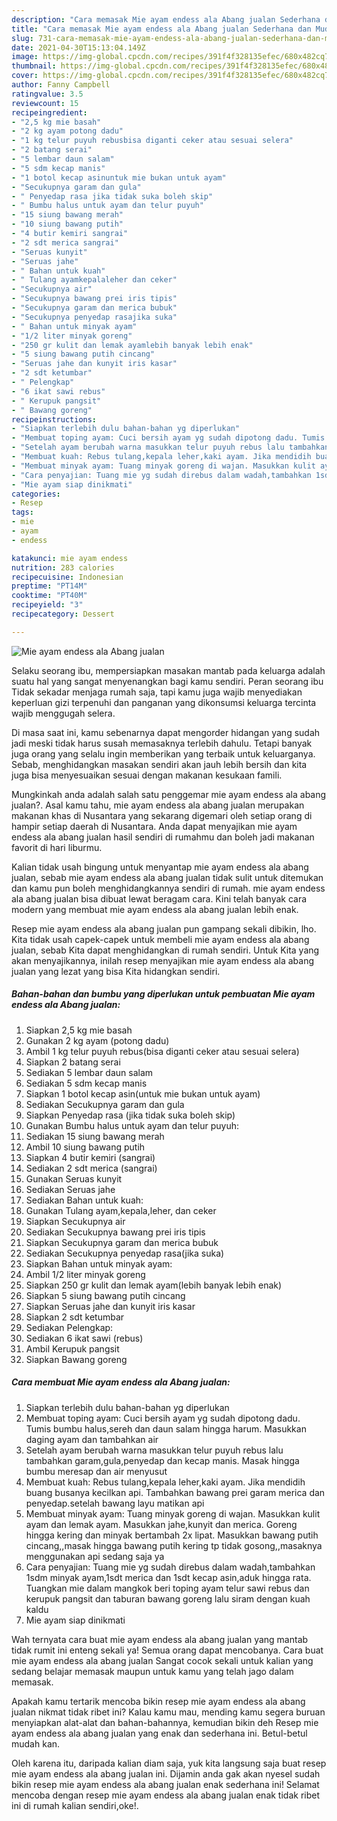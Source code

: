 ```yaml
---
description: "Cara memasak Mie ayam endess ala Abang jualan Sederhana dan Mudah Dibuat"
title: "Cara memasak Mie ayam endess ala Abang jualan Sederhana dan Mudah Dibuat"
slug: 731-cara-memasak-mie-ayam-endess-ala-abang-jualan-sederhana-dan-mudah-dibuat
date: 2021-04-30T15:13:04.149Z
image: https://img-global.cpcdn.com/recipes/391f4f328135efec/680x482cq70/mie-ayam-endess-ala-abang-jualan-foto-resep-utama.jpg
thumbnail: https://img-global.cpcdn.com/recipes/391f4f328135efec/680x482cq70/mie-ayam-endess-ala-abang-jualan-foto-resep-utama.jpg
cover: https://img-global.cpcdn.com/recipes/391f4f328135efec/680x482cq70/mie-ayam-endess-ala-abang-jualan-foto-resep-utama.jpg
author: Fanny Campbell
ratingvalue: 3.5
reviewcount: 15
recipeingredient:
- "2,5 kg mie basah"
- "2 kg ayam potong dadu"
- "1 kg telur puyuh rebusbisa diganti ceker atau sesuai selera"
- "2 batang serai"
- "5 lembar daun salam"
- "5 sdm kecap manis"
- "1 botol kecap asinuntuk mie bukan untuk ayam"
- "Secukupnya garam dan gula"
- " Penyedap rasa jika tidak suka boleh skip"
- " Bumbu halus untuk ayam dan telur puyuh"
- "15 siung bawang merah"
- "10 siung bawang putih"
- "4 butir kemiri sangrai"
- "2 sdt merica sangrai"
- "Seruas kunyit"
- "Seruas jahe"
- " Bahan untuk kuah"
- " Tulang ayamkepalaleher dan ceker"
- "Secukupnya air"
- "Secukupnya bawang prei iris tipis"
- "Secukupnya garam dan merica bubuk"
- "Secukupnya penyedap rasajika suka"
- " Bahan untuk minyak ayam"
- "1/2 liter minyak goreng"
- "250 gr kulit dan lemak ayamlebih banyak lebih enak"
- "5 siung bawang putih cincang"
- "Seruas jahe dan kunyit iris kasar"
- "2 sdt ketumbar"
- " Pelengkap"
- "6 ikat sawi rebus"
- " Kerupuk pangsit"
- " Bawang goreng"
recipeinstructions:
- "Siapkan terlebih dulu bahan-bahan yg diperlukan"
- "Membuat toping ayam: Cuci bersih ayam yg sudah dipotong dadu. Tumis bumbu halus,sereh dan daun salam hingga harum. Masukkan daging ayam dan tambahkan air"
- "Setelah ayam berubah warna masukkan telur puyuh rebus lalu tambahkan garam,gula,penyedap dan kecap manis. Masak hingga bumbu meresap dan air menyusut"
- "Membuat kuah: Rebus tulang,kepala leher,kaki ayam. Jika mendidih buang busanya kecilkan api. Tambahkan bawang prei garam merica dan penyedap.setelah bawang layu matikan api"
- "Membuat minyak ayam: Tuang minyak goreng di wajan. Masukkan kulit ayam dan lemak ayam. Masukkan jahe,kunyit dan merica. Goreng hingga kering dan minyak bertambah 2x lipat. Masukkan bawang putih cincang,,masak hingga bawang putih kering tp tidak gosong,,masaknya menggunakan api sedang saja ya"
- "Cara penyajian: Tuang mie yg sudah direbus dalam wadah,tambahkan 1sdm minyak ayam,1sdt merica dan 1sdt kecap asin,aduk hingga rata. Tuangkan mie dalam mangkok beri toping ayam telur sawi rebus dan kerupuk pangsit dan taburan bawang goreng lalu siram dengan kuah kaldu"
- "Mie ayam siap dinikmati"
categories:
- Resep
tags:
- mie
- ayam
- endess

katakunci: mie ayam endess 
nutrition: 283 calories
recipecuisine: Indonesian
preptime: "PT14M"
cooktime: "PT40M"
recipeyield: "3"
recipecategory: Dessert

---
```



![Mie ayam endess ala Abang jualan](https://img-global.cpcdn.com/recipes/391f4f328135efec/680x482cq70/mie-ayam-endess-ala-abang-jualan-foto-resep-utama.jpg)

Selaku seorang ibu, mempersiapkan masakan mantab pada keluarga adalah suatu hal yang sangat menyenangkan bagi kamu sendiri. Peran seorang ibu Tidak sekadar menjaga rumah saja, tapi kamu juga wajib menyediakan keperluan gizi terpenuhi dan panganan yang dikonsumsi keluarga tercinta wajib menggugah selera.

Di masa  saat ini, kamu sebenarnya dapat mengorder hidangan yang sudah jadi meski tidak harus susah memasaknya terlebih dahulu. Tetapi banyak juga orang yang selalu ingin memberikan yang terbaik untuk keluarganya. Sebab, menghidangkan masakan sendiri akan jauh lebih bersih dan kita juga bisa menyesuaikan sesuai dengan makanan kesukaan famili. 



Mungkinkah anda adalah salah satu penggemar mie ayam endess ala abang jualan?. Asal kamu tahu, mie ayam endess ala abang jualan merupakan makanan khas di Nusantara yang sekarang digemari oleh setiap orang di hampir setiap daerah di Nusantara. Anda dapat menyajikan mie ayam endess ala abang jualan hasil sendiri di rumahmu dan boleh jadi makanan favorit di hari liburmu.

Kalian tidak usah bingung untuk menyantap mie ayam endess ala abang jualan, sebab mie ayam endess ala abang jualan tidak sulit untuk ditemukan dan kamu pun boleh menghidangkannya sendiri di rumah. mie ayam endess ala abang jualan bisa dibuat lewat beragam cara. Kini telah banyak cara modern yang membuat mie ayam endess ala abang jualan lebih enak.

Resep mie ayam endess ala abang jualan pun gampang sekali dibikin, lho. Kita tidak usah capek-capek untuk membeli mie ayam endess ala abang jualan, sebab Kita dapat menghidangkan di rumah sendiri. Untuk Kita yang akan menyajikannya, inilah resep menyajikan mie ayam endess ala abang jualan yang lezat yang bisa Kita hidangkan sendiri.

<!--inarticleads1-->

##### Bahan-bahan dan bumbu yang diperlukan untuk pembuatan Mie ayam endess ala Abang jualan:

1. Siapkan 2,5 kg mie basah
1. Gunakan 2 kg ayam (potong dadu)
1. Ambil 1 kg telur puyuh rebus(bisa diganti ceker atau sesuai selera)
1. Siapkan 2 batang serai
1. Sediakan 5 lembar daun salam
1. Sediakan 5 sdm kecap manis
1. Siapkan 1 botol kecap asin(untuk mie bukan untuk ayam)
1. Sediakan Secukupnya garam dan gula
1. Siapkan  Penyedap rasa (jika tidak suka boleh skip)
1. Gunakan  Bumbu halus untuk ayam dan telur puyuh:
1. Sediakan 15 siung bawang merah
1. Ambil 10 siung bawang putih
1. Siapkan 4 butir kemiri (sangrai)
1. Sediakan 2 sdt merica (sangrai)
1. Gunakan Seruas kunyit
1. Sediakan Seruas jahe
1. Sediakan  Bahan untuk kuah:
1. Gunakan  Tulang ayam,kepala,leher, dan ceker
1. Siapkan Secukupnya air
1. Sediakan Secukupnya bawang prei iris tipis
1. Siapkan Secukupnya garam dan merica bubuk
1. Sediakan Secukupnya penyedap rasa(jika suka)
1. Siapkan  Bahan untuk minyak ayam:
1. Ambil 1/2 liter minyak goreng
1. Siapkan 250 gr kulit dan lemak ayam(lebih banyak lebih enak)
1. Siapkan 5 siung bawang putih cincang
1. Siapkan Seruas jahe dan kunyit iris kasar
1. Siapkan 2 sdt ketumbar
1. Sediakan  Pelengkap:
1. Sediakan 6 ikat sawi (rebus)
1. Ambil  Kerupuk pangsit
1. Siapkan  Bawang goreng




<!--inarticleads2-->

##### Cara membuat Mie ayam endess ala Abang jualan:

1. Siapkan terlebih dulu bahan-bahan yg diperlukan
1. Membuat toping ayam: Cuci bersih ayam yg sudah dipotong dadu. Tumis bumbu halus,sereh dan daun salam hingga harum. Masukkan daging ayam dan tambahkan air
1. Setelah ayam berubah warna masukkan telur puyuh rebus lalu tambahkan garam,gula,penyedap dan kecap manis. Masak hingga bumbu meresap dan air menyusut
1. Membuat kuah: Rebus tulang,kepala leher,kaki ayam. Jika mendidih buang busanya kecilkan api. Tambahkan bawang prei garam merica dan penyedap.setelah bawang layu matikan api
1. Membuat minyak ayam: Tuang minyak goreng di wajan. Masukkan kulit ayam dan lemak ayam. Masukkan jahe,kunyit dan merica. Goreng hingga kering dan minyak bertambah 2x lipat. Masukkan bawang putih cincang,,masak hingga bawang putih kering tp tidak gosong,,masaknya menggunakan api sedang saja ya
1. Cara penyajian: Tuang mie yg sudah direbus dalam wadah,tambahkan 1sdm minyak ayam,1sdt merica dan 1sdt kecap asin,aduk hingga rata. Tuangkan mie dalam mangkok beri toping ayam telur sawi rebus dan kerupuk pangsit dan taburan bawang goreng lalu siram dengan kuah kaldu
1. Mie ayam siap dinikmati




Wah ternyata cara buat mie ayam endess ala abang jualan yang mantab tidak rumit ini enteng sekali ya! Semua orang dapat mencobanya. Cara buat mie ayam endess ala abang jualan Sangat cocok sekali untuk kalian yang sedang belajar memasak maupun untuk kamu yang telah jago dalam memasak.

Apakah kamu tertarik mencoba bikin resep mie ayam endess ala abang jualan nikmat tidak ribet ini? Kalau kamu mau, mending kamu segera buruan menyiapkan alat-alat dan bahan-bahannya, kemudian bikin deh Resep mie ayam endess ala abang jualan yang enak dan sederhana ini. Betul-betul mudah kan. 

Oleh karena itu, daripada kalian diam saja, yuk kita langsung saja buat resep mie ayam endess ala abang jualan ini. Dijamin anda gak akan nyesel sudah bikin resep mie ayam endess ala abang jualan enak sederhana ini! Selamat mencoba dengan resep mie ayam endess ala abang jualan enak tidak ribet ini di rumah kalian sendiri,oke!.

